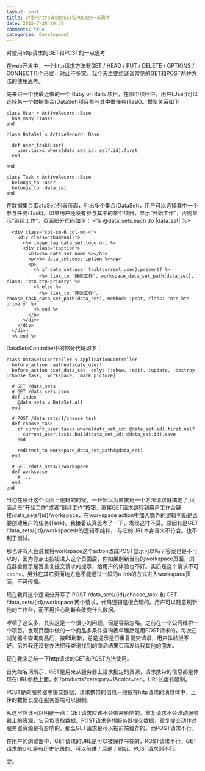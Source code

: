 ```yaml
---
layout: post
title: 对使用http请求的GET和POST的一点思考 
date: 2015-7-28 20:30
comments: true
categories: Development
---
```


对使用http请求的GET和POST的一点思考

在web开发中，一个http请求方法有GET / HEAD / PUT / DELETE / OPTIONS / CONNECT几个形式，对此不多究。我今天主要想谈谈常见的GET和POST两种方法的使用思考。

先来讲一个我最近做的一个 Ruby on Rails 项目，在那个项目中，用户(User)可以选择某一个数据集合(DataSet)项目参与其中做任务(Task)。模型关系如下

    class User < ActiveRecord::Base
      has_many :tasks       
    end

    class DataSet < ActiveRecord::Base

      def user_task(user)
        user.tasks.where(data_set_id: self.id).first
      end

    end

    class Task < ActiveRecord::Base
      belongs_to :user
      belongs_to :data_set
    end

在数据集合(DataSet)列表页面，列出多个集合(DataSet)，用户可以选择其中一个参与任务(Task)。如果用户还没有参与其中的某个项目，显示“开始工作”，否则显示“继续工作”，页面部分代码如下：
      <% @data_sets.each do |data_set| %>

      <div class="col-sm-6 col-md-4">
        <div class="thumbnail">
          <%= image_tag data_set.logo.url %>
          <div class="caption">
            <h3><%= data_set.name %></h3>
            <p><%= data_set.description %></p>
            <p>
              <% if data_set.user_task(current_user).present? %>
                <%= link_to '继续工作', workspace_data_set_path(data_set), class: 'btn btn-primary' %>
              <% else %>
                <%= link_to '开始工作', choose_task_data_set_path(data_set), method: :post, class: 'btn btn-primary' %>
              <% end %>
            </p>
          </div>
        </div>
      </div>
      <% end %>
      
DataSetsController中的部分代码如下：

    class DataSetsController < ApplicationController
      before_action :authenticate_user!
      before_action :set_data_set, only: [:show, :edit, :update, :destroy, :choose_task, :workspace, :mark_picture]

      # GET /data_sets
      # GET /data_sets.json
      def index
        @data_sets = DataSet.all
      end

      # POST /data_sets/1/choose_task
      def choose_task
        if current_user.tasks.where(data_set_id: @data_set.id).first.nil?
          current_user.tasks.build(data_set_id: @data_set.id).save
        end

        redirect_to workspace_data_set_path(@data_set)
      end

      # GET /data_sets/1/workspace
      def workspace   
        # ...
      end
    end 
    
当初在设计这个页面上逻辑的时候，一开始以为直接用一个方法请求就搞定了,页面点击“开始工作”或者“继续工作”按钮，直接GET请求跳转到用户工作台链接/data_sets/{id}/workspace，在workspace action中加入额外的逻辑判断是否要创建用户的任务(Task)。我接着认真思考了一下，发现这样不妥。原因有是GET /data_sets/{id}/workspace中的逻辑不纯粹， 与它的URL本身语义不符合。也不利于测试。

那也许有人会说我将workspace这个action改成POST显示可以吗？答案也是不可以的，因为你点击按钮进入这个页面后，你如果刷新当前的workspace页面，浏览器会提示是否重复提交请求的提示，给用户的体验也不好。实质是这个请求不可cache。另外在其它页面地方也不能通过一般的a link的方式进入workspace页面，不可传播。

现在我将这个逻辑分开写了 POST /data_sets/{id}/choose_task 和 GET /data_sets/{id}/workspace 两个请求，代码逻辑是很合理的。用户可以随意刷新他的工作台，而不用担心刷新会改变什么数据。

啰嗦了这么多，其实这是一个很小的问题，但是容易忽略。之前在一个公司维护一个项目，发现页面中做的一个商品多条件查询表单居然是用POST请求的。每次在浏览器中查询商品后，按F5刷新，总是提示是否重复提交请求，用户体验很不好。另外我还没有办法把我查询找到的商品结果页面发给我其他的朋友。

现在我来总结一下http请求的GET和POST方法使用。

首先如名词所示，GET是用来从服务器上请求指定的资源，请求携带的信息都是体现在URL参数上面，如/products?category=1&color=red。URL长度有限制。

POST是向服务器中提交数据，请求携带的信息一般放在http请求的消息体中，上传的数据长度在服务器端可以限制。

从这里应该可以明确一点：GET请求应该不会带来影响的，重复请求不会改动服务器上的资源，它只负责取数据。POST请求是想服务器提交数据，重复提交动作对服务器资源是有影响的。那么GET请求是可以被前端缓存的，而POST请求不行。

在用户的浏览器中，GET请求的URL是可以被保存书签的，POST请求不行。GET请求的URL是有历史记录的，可以前进 / 后退 / 刷新。POST请求则不行。

完。
